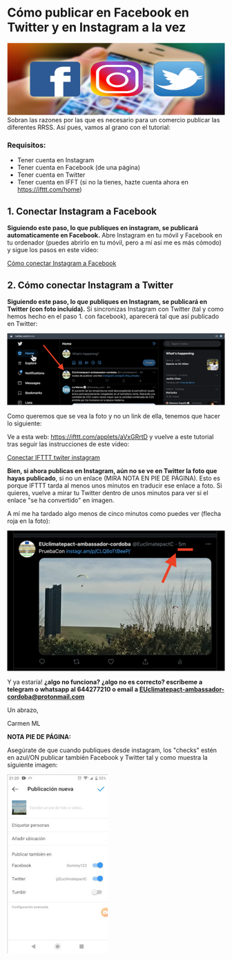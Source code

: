 # Cómo publicar en Facebook en Twitter y en Instagram a la vez
![](https://github.com/chachipirulin/publicar_en_multiples_RRSS_de1vez/blob/main/FOTOS_/3grandes_small.png)
Sobran las razones por las que es necesario para un comercio publicar las diferentes RRSS. Así pues, vamos al grano con el tutorial:

### Requisitos:
* Tener cuenta en Instagram
* Tener cuenta en Facebook (de una página)
* Tener cuenta en Twitter
* Tener cuenta en IFFT (si no la tienes, hazte cuenta ahora en https://ifttt.com/home)

## 1. Conectar Instagram a Facebook
**Siguiendo este paso, lo que publiques en instagram, se publicará automaticamente en Facebook.**
Abre Instagram en tu móvil y Facebook en tu ordenador (puedes abrirlo en tu móvil, pero a mí así me es más cómodo) y sigue los pasos en este vídeo:

[Cómo conectar Instagram a Facebook](https://youtu.be/-KVI9e8peUY)

## 2. Cómo conectar Instagram a Twitter
**Siguiendo este paso, lo que publiques en Instagram, se publicará en  Twitter (con foto incluída).**
Si sincronizas Instagram con Twitter (tal y como hemos hecho en el paso 1. con facebook), aparecerá tal que así publicado en Twitter:

![twitter_nova](twitter_nova.png)

Como queremos que se vea la foto y no un link de ella, tenemos que hacer lo siguiente:

Ve a esta web: https://ifttt.com/applets/aVxGRrtD y vuelve a este tutorial tras
seguir las instrucciones de este video:

[Conectar IFTTT twiter instagram](https://youtu.be/TG-JvbMMItk)

**Bien, si ahora publicas en Instagram, aún no se ve en Twitter la foto que hayas publicado**, si no un enlace (MIRA NOTA EN PIE DE PÁGINA). Esto es porque IFTTT tarda al menos unos minutos en traducir ese enlace a foto. Si quieres, vuelve a mirar tu Twitter dentro de unos minutos para ver si el enlace "se ha convertido" en imagen.

A mí me ha tardado algo menos de cinco minutos como puedes ver (flecha roja en la foto):

![5minutos](5minutos.png)

Y ya estaría!
**¿algo no funciona? ¿algo no es correcto? escríbeme a telegram o whatsapp al 644277210 o email a EUclimatepact-ambassador-cordoba@protonmail.com**

Un abrazo,

Carmen ML

**NOTA PIE DE PÁGINA:**

Asegúrate de que cuando publiques desde instagram, los "checks" estén en azul/ON publicar también Facebook y Twitter tal y como muestra  la siguiente imagen:

![checks_publicar](checks_publicar.jpg)
